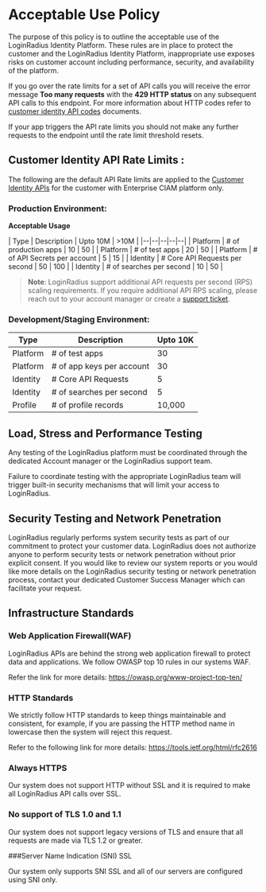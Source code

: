 # Acceptable Use Policy

The purpose of this policy is to outline the acceptable use of the LoginRadius Identity Platform. These rules are in place to protect the customer and the LoginRadius Identity Platform, inappropriate use exposes risks on customer account including performance, security, and availability of the platform.

If you go over the rate limits for a set of API calls you will receive the error message **Too many requests** with the **429 HTTP status** on any subsequent API calls to this endpoint. For more information about HTTP codes refer to [customer identity API codes](https://www.loginradius.com/legacy/docs/api/v2/getting-started/response-codes/customer-identity-api-codes/#httpresponsedescriptions1) documents.

If your app triggers the API rate limits you should not make any further requests to the endpoint until the rate limit threshold resets.

## Customer Identity API Rate Limits :

The following are the default API Rate limits are applied to the [Customer Identity APIs](https://www.loginradius.com/legacy/docs/api/v2/customer-identity-api/overview/) for the customer with Enterprise CIAM platform only.

### Production Environment:

**Acceptable Usage**

| Type | Description | Upto 10M | >10M |
|--|--|--|--|--|
| Platform | # of production apps | 10 | 50 |
| Platform | # of test apps | 20 | 50 |
| Platform | # of API Secrets per account | 5 | 15 |
| Identity | # Core API Requests per second | 50 | 100 |
| Identity | # of searches per second | 10 | 50 |

> **Note**: LoginRadius support additional API requests per second (RPS) scaling requirements. If you require additional API RPS scaling, please reach out to your account manager or create a [support ticket](https://adminconsole.loginradius.com/support/tickets/open-a-new-ticket).

### Development/Staging Environment:

| Type | Description | Upto 10K |
|--|--|--|
| Platform | # of test apps | 30 |
| Platform | # of app keys per account | 30 |
| Identity | # Core API Requests | 5 |
| Identity | # of searches per second | 5 |
| Profile  | # of profile records | 10,000 |

## Load, Stress and Performance Testing

Any testing of the LoginRadius platform must be coordinated through the dedicated Account manager or the LoginRadius support team. 

Failure to coordinate testing with the appropriate LoginRadius team will trigger built-in security mechanisms that will limit your access to LoginRadius.

## Security Testing and Network Penetration 

LoginRadius regularly performs system security tests as part of our commitment to protect your customer data. LoginRadius does not authorize anyone to perform security tests or network penetration without prior explicit consent. If you would like to review our system reports or you would like more details on the LoginRadius security testing or network penetration process, contact your dedicated Customer Success Manager which can facilitate your request.

## Infrastructure Standards

### Web Application Firewall(WAF)

LoginRadius APIs are behind the strong web application firewall to protect data and applications. We follow OWASP top 10 rules in our systems WAF. 

Refer the link for more details: https://owasp.org/www-project-top-ten/

### HTTP Standards

We strictly follow HTTP standards to keep things maintainable and consistent, for example, if you are passing the HTTP method name in lowercase then the system will reject this request.

Refer to the following link for more details: https://tools.ietf.org/html/rfc2616

### Always HTTPS

Our system does not support HTTP without SSL and it is required to make all LoginRadius API calls over SSL.

### No support of TLS 1.0 and 1.1

Our system does not support legacy versions of TLS and ensure that all requests are made via TLS 1.2 or greater.

###Server Name Indication (SNI) SSL

Our system only supports SNI SSL and all of our servers are configured using SNI only. 


